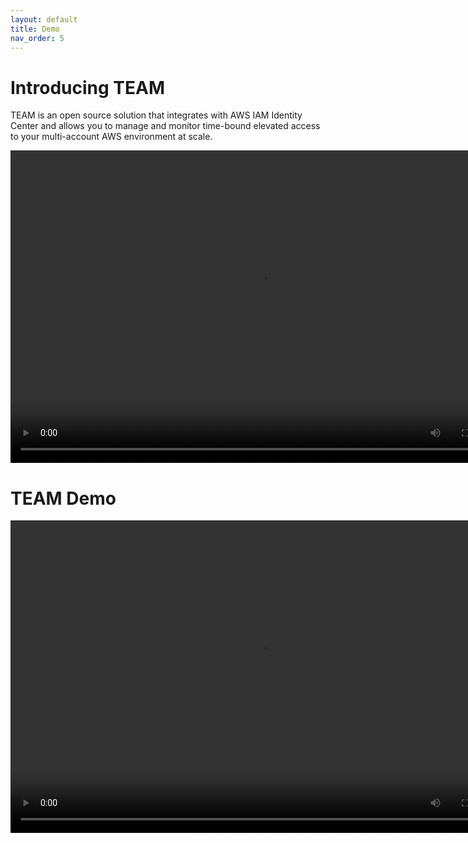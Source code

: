 ```yaml
---
layout: default
title: Demo
nav_order: 5
---
```


# Introducing TEAM

TEAM is an open source solution that integrates with AWS IAM Identity Center and allows you to manage and monitor time-bound elevated access to your multi-account AWS environment at scale.

<video width="800" height="500" frameborder="0" allowfullscreen controls>
<source src="https://d3f99z5n3ls8r1.cloudfront.net/videos/demo/team-demo-varvara.mov" type="video/mp4">
</video>


# TEAM Demo

<video width="800" height="500" frameborder="0" allowfullscreen controls>
<source src="https://d3f99z5n3ls8r1.cloudfront.net/videos/demo/team-demo-taiwo.mov" type="video/mp4">
</video>
